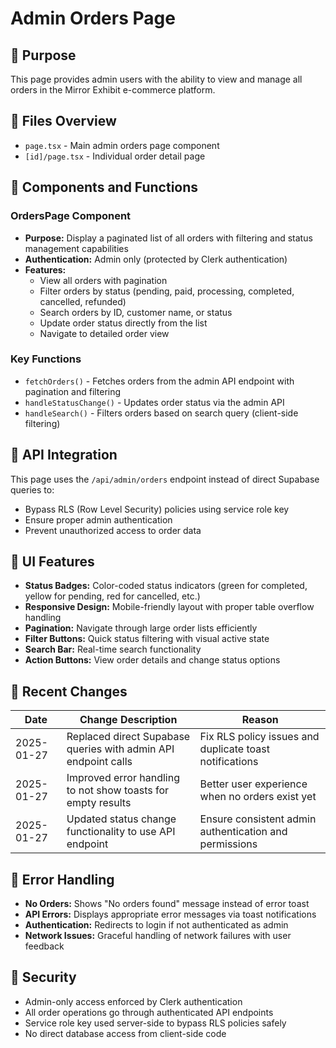 # Admin Orders Page

## 📌 Purpose
This page provides admin users with the ability to view and manage all orders in the Mirror Exhibit e-commerce platform.

## 📂 Files Overview
- `page.tsx` - Main admin orders page component
- `[id]/page.tsx` - Individual order detail page

## 🧩 Components and Functions

### OrdersPage Component
- **Purpose:** Display a paginated list of all orders with filtering and status management capabilities
- **Authentication:** Admin only (protected by Clerk authentication)
- **Features:**
  - View all orders with pagination
  - Filter orders by status (pending, paid, processing, completed, cancelled, refunded)
  - Search orders by ID, customer name, or status
  - Update order status directly from the list
  - Navigate to detailed order view

### Key Functions
- `fetchOrders()` - Fetches orders from the admin API endpoint with pagination and filtering
- `handleStatusChange()` - Updates order status via the admin API
- `handleSearch()` - Filters orders based on search query (client-side filtering)

## 🔧 API Integration
This page uses the `/api/admin/orders` endpoint instead of direct Supabase queries to:
- Bypass RLS (Row Level Security) policies using service role key
- Ensure proper admin authentication
- Prevent unauthorized access to order data

## 🎨 UI Features
- **Status Badges:** Color-coded status indicators (green for completed, yellow for pending, red for cancelled, etc.)
- **Responsive Design:** Mobile-friendly layout with proper table overflow handling
- **Pagination:** Navigate through large order lists efficiently
- **Filter Buttons:** Quick status filtering with visual active state
- **Search Bar:** Real-time search functionality
- **Action Buttons:** View order details and change status options

## 🔄 Recent Changes
| Date       | Change Description                                                 | Reason                                                |
|------------|-------------------------------------------------------------------|-------------------------------------------------------|
| 2025-01-27 | Replaced direct Supabase queries with admin API endpoint calls   | Fix RLS policy issues and duplicate toast notifications |
| 2025-01-27 | Improved error handling to not show toasts for empty results     | Better user experience when no orders exist yet      |
| 2025-01-27 | Updated status change functionality to use API endpoint          | Ensure consistent admin authentication and permissions |

## 🚨 Error Handling
- **No Orders:** Shows "No orders found" message instead of error toast
- **API Errors:** Displays appropriate error messages via toast notifications
- **Authentication:** Redirects to login if not authenticated as admin
- **Network Issues:** Graceful handling of network failures with user feedback

## 🔐 Security
- Admin-only access enforced by Clerk authentication
- All order operations go through authenticated API endpoints
- Service role key used server-side to bypass RLS policies safely
- No direct database access from client-side code
